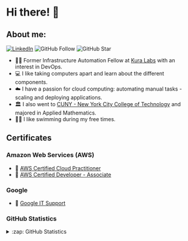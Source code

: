 # Hi there! 👋

## About me:

[![LinkedIn](https://img.shields.io/badge/--linkedin?label=LinkedIn&logo=LinkedIn&style=social)](https://www.linkedin.com/in/ibrahima-diallo-12d/)
![GitHub Follow](https://img.shields.io/github/followers/ibrahima1289.svg?style=social&label=Follow)
![GitHub Star](https://img.shields.io/github/stars/ibrahima1289?affiliations=OWNER%2CCOLLABORATOR&style=social&label=Star)


- :student:  Former Infrastructure Automation Fellow at [Kura Labs](https://kuralabs.org/) with an interest in DevOps.
- :computer: I like taking computers apart and learn about the different components.
- :cloud: I have a passion for cloud computing: automating manual tasks - scaling and deploying applications.
- :classical_building: I also went to [CUNY - New York City College of Technology](http://www.citytech.cuny.edu/mathematics/) and majored in Applied Mathematics.
- :swimming_man: I like swimming during my free times.


## Certificates

### Amazon Web Services (AWS)

* 🥇 [AWS Certified Cloud Practitioner](https://github.com/ibrahima1289/kura-labs-academy/blob/main/certifications/aws-ccp/AWS%20Certified%20Cloud%20Practitioner%20certificate.pdf)
* 🥇 [AWS Certified Developer - Associate](https://github.com/ibrahima1289/kura-labs-academy/blob/main/certifications/aws-developer/AWS%20Certified%20Developer%20-%20Associate%20certificate.pdf)

### Google

* 🥇 [Google IT Support](https://github.com/ibrahima1289/kura-labs-academy/blob/main/certifications/google-IT-support/Google%20IT%20Support.pdf)

### GitHub Statistics
<details close>
<summary>:zap: GitHub Statistics</summary>
  <img src="https://github-readme-stats.vercel.app/api?username=ibrahima1289&show_icons=true&theme=nord" width="400px">
</details>
